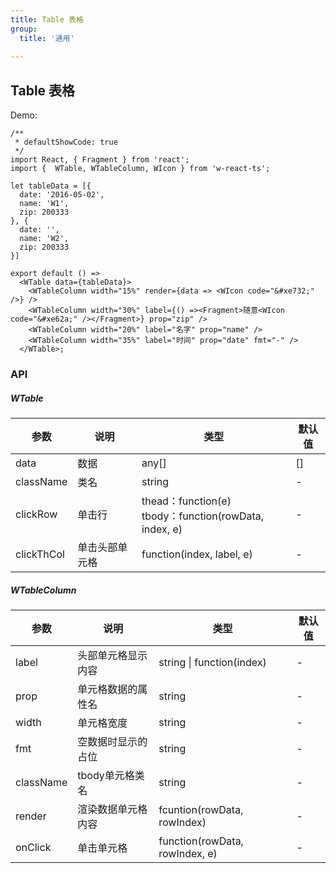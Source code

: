 ```yaml
---
title: Table 表格
group: 
  title: '通用'
  
---
```


## Table 表格

Demo:

```tsx
/**
 * defaultShowCode: true
 */
import React, { Fragment } from 'react';
import {  WTable, WTableColumn, WIcon } from 'w-react-ts';

let tableData = [{
  date: '2016-05-02',
  name: 'W1',
  zip: 200333
}, {
  date: '',
  name: 'W2',
  zip: 200333
}]

export default () =>
  <WTable data={tableData}>
    <WTableColumn width="15%" render={data => <WIcon code="&#xe732;" />} />
    <WTableColumn width="30%" label={() =><Fragment>随意<WIcon code="&#xe62a;" /></Fragment>} prop="zip" />
    <WTableColumn width="20%" label="名字" prop="name" />
    <WTableColumn width="35%" label="时间" prop="date" fmt="-" />
  </WTable>;
```

### API
##### WTable
|参数|说明|类型|默认值|
|--|--|--|--|
|data|数据| any[] | []|
|className|类名|string|-|
|clickRow|单击行|thead：function(e) <br/> tbody：function(rowData, index, e)|-|
|clickThCol|单击头部单元格|function(index, label, e)|-|

##### WTableColumn
|参数|说明|类型|默认值|
|--|--|--|--|
|label|头部单元格显示内容|string \| function(index)|-|
|prop|单元格数据的属性名|string|-|
|width|单元格宽度|string|-|
|fmt|空数据时显示的占位|string|-|
|className|tbody单元格类名|string|-|
|render|渲染数据单元格内容|fcuntion(rowData, rowIndex)|-|
|onClick|单击单元格|function(rowData, rowIndex, e)|-|